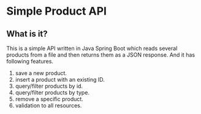 # Simple Product API

## What is it?

This is a simple API written in Java Spring Boot which reads several products from a file and then returns them as a
JSON response. And it has following features.

1. save a new product.
2. insert a product with an existing ID.
3. query/filter products by id.
4. query/filter products by type.
5. remove a specific product.
6. validation to all resources.
